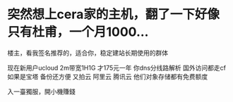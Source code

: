 # 突然想上cera家的主机，翻了一下好像只有杜甫，一个月1000...


楼主，看我签名推荐的，适合你，稳定建站长期使用的群体<img src="static/image/smiley/default/smile.gif" smilieid="1" border="0" alt="" />

现在新用户ucloud 2m带宽1H1G 才175元一年 你dns分线路解析 国外访问都走cf <br />
如果是宝塔 备份还方便 又拍云 阿里云 腾讯云 他们对象存储都有免费额度 

入一臺獨服，開小機賺錢<img src="static/image/smiley/default/lol.gif" smilieid="12" border="0" alt="" />

